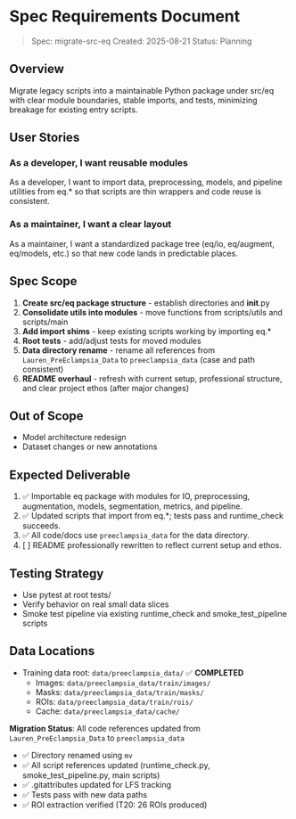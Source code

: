 # Spec Requirements Document

> Spec: migrate-src-eq
> Created: 2025-08-21
> Status: Planning

## Overview

Migrate legacy scripts into a maintainable Python package under src/eq with clear module boundaries, stable imports, and tests, minimizing breakage for existing entry scripts.

## User Stories

### As a developer, I want reusable modules

As a developer, I want to import data, preprocessing, models, and pipeline utilities from eq.* so that scripts are thin wrappers and code reuse is consistent.

### As a maintainer, I want a clear layout

As a maintainer, I want a standardized package tree (eq/io, eq/augment, eq/models, etc.) so that new code lands in predictable places.

## Spec Scope

1. **Create src/eq package structure** - establish directories and __init__.py
2. **Consolidate utils into modules** - move functions from scripts/utils and scripts/main
3. **Add import shims** - keep existing scripts working by importing eq.*
4. **Root tests** - add/adjust tests for moved modules
5. **Data directory rename** - rename all references from `Lauren_PreEclampsia_Data` to `preeclampsia_data` (case and path consistent)
6. **README overhaul** - refresh with current setup, professional structure, and clear project ethos (after major changes)

## Out of Scope

- Model architecture redesign
- Dataset changes or new annotations

## Expected Deliverable

1. ✅ Importable eq package with modules for IO, preprocessing, augmentation, models, segmentation, metrics, and pipeline.
2. ✅ Updated scripts that import from eq.*; tests pass and runtime_check succeeds.
3. ✅ All code/docs use `preeclampsia_data` for the data directory.
4. [ ] README professionally rewritten to reflect current setup and ethos.

## Testing Strategy

- Use pytest at root tests/
- Verify behavior on real small data slices
- Smoke test pipeline via existing runtime_check and smoke_test_pipeline scripts

## Data Locations

- Training data root: `data/preeclampsia_data/` ✅ **COMPLETED**
  - Images: `data/preeclampsia_data/train/images/`
  - Masks:  `data/preeclampsia_data/train/masks/`
  - ROIs:   `data/preeclampsia_data/train/rois/`
  - Cache:  `data/preeclampsia_data/cache/`

**Migration Status**: All code references updated from `Lauren_PreEclampsia_Data` to `preeclampsia_data`
- ✅ Directory renamed using `mv`
- ✅ All script references updated (runtime_check.py, smoke_test_pipeline.py, main scripts)
- ✅ .gitattributes updated for LFS tracking
- ✅ Tests pass with new data paths
- ✅ ROI extraction verified (T20: 26 ROIs produced)



